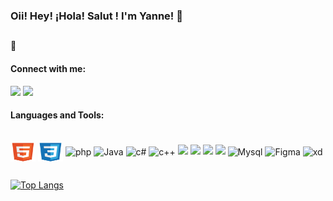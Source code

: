 ### Oii! Hey! ¡Hola! Salut !    I'm Yanne! 👋
##
🖖
#### Connect with me:
<div>  
  <a href = "mailto:yanne.aroberto@gmail.com"><img src="https://img.shields.io/badge/-Gmail-%23333?style=for-the-badge&logo=gmail&logoColor=white" target="_blank"></a>
  <a href="https://www.linkedin.com/in/yanne-roberto-60067b1a3" target="_blank"><img src="https://img.shields.io/badge/-LinkedIn-%230077B5?style=for-the-badge&logo=linkedin&logoColor=white" target="_blank"></a>   
</div>


#### Languages and Tools:

<div style="display: inline_block"><br>
  <img align="center" alt="HTML" height="30" width="40" src="https://raw.githubusercontent.com/devicons/devicon/master/icons/html5/html5-original.svg">
  <img align="center" alt="CSS" height="30" width="40" src="https://raw.githubusercontent.com/devicons/devicon/master/icons/css3/css3-original.svg">
  
  <img align="center" alt="php" height="30" width="40" src="https://cdn.jsdelivr.net/gh/devicons/devicon/icons/php/php-original.svg">
  <img align="center" alt="Java" height="30" width="40" src="https://cdn.jsdelivr.net/gh/devicons/devicon/icons/java/java-original.svg">
  <img align="center" alt="c#" height="30" width="40" src="https://cdn.jsdelivr.net/gh/devicons/devicon/icons/csharp/csharp-original.svg">
  <img align="center" alt="c++" height="30" width="40" src="https://cdn.jsdelivr.net/gh/devicons/devicon/icons/cplusplus/cplusplus-original.svg">
  
  
  <img src="https://cdn.jsdelivr.net/gh/devicons/devicon/icons/vscode/vscode-original.svg" />
  <img src="https://cdn.jsdelivr.net/gh/devicons/devicon/icons/visualstudio/visualstudio-plain.svg" />
  <img src="https://cdn.jsdelivr.net/gh/devicons/devicon/icons/dotnetcore/dotnetcore-original.svg" />         
  <img src="https://cdn.jsdelivr.net/gh/devicons/devicon/icons/spring/spring-original.svg" />
          
  <img align="center" alt="Mysql" height="30" width="40" src="https://cdn.jsdelivr.net/gh/devicons/devicon/icons/mysql/mysql-original.svg">
  
  <img align="center" alt="Figma" height="30" width="40" src="https://cdn.jsdelivr.net/gh/devicons/devicon/icons/figma/figma-original.svg">
  <img align="center" alt="xd" height="30" width="40" src="https://cdn.jsdelivr.net/gh/devicons/devicon/icons/xd/xd-plain.svg">
  
</div>
  
  
##
[![Top Langs](https://github-readme-stats.vercel.app/api/top-langs/?username=ifYanneelse&layout=compact)](https://github.com/ifYanneelse/github-readme-stats)
